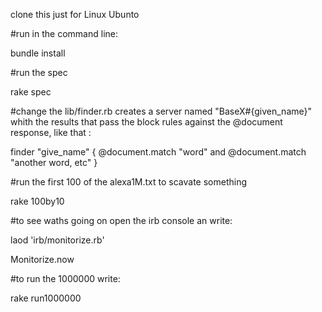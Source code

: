 clone this just for Linux Ubunto

#run in the command line:

bundle install

#run the spec

rake spec     

#change the lib/finder.rb 
creates a server named "BaseX#{given_name}" whith the results that pass 
the block rules against the @document response, like that :

finder "give_name" { @document.match "word" and @document.match "another word, etc" } 


#run the first 100 of the alexa1M.txt to scavate something

rake 100by10 

#to see waths going on open the irb console an write:

laod 'irb/monitorize.rb'

Monitorize.now


#to run the 1000000 write:

rake run1000000
